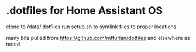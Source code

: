 # .dotfiles for Home Assistant OS
clone to /data/.dotfiles
run setup.sh to symlink files to proper locations

many bits pulled from https://github.com/mtfurlan/dotfiles and elsewhere as noted
